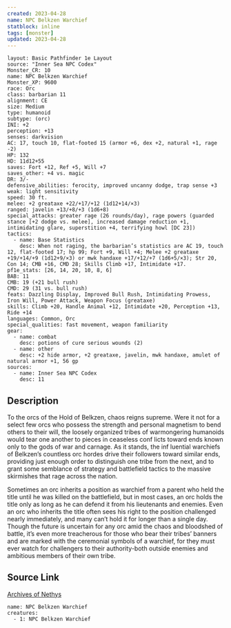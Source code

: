 ```yaml
---
created: 2023-04-28
name: NPC Belkzen Warchief
statblock: inline
tags: [monster]
updated: 2023-04-28
---
```

```statblock
layout: Basic Pathfinder 1e Layout
source: "Inner Sea NPC Codex"
Monster_CR: 10
name: NPC Belkzen Warchief
Monster_XP: 9600
race: Orc
class: barbarian 11
alignment: CE
size: Medium
type: humanoid
subtype: (orc)
INI: +2
perception: +13
senses: darkvision
AC: 17, touch 10, flat-footed 15 (armor +6, dex +2, natural +1, rage -2)
HP: 132
HD: 11d12+55
saves: Fort +12, Ref +5, Will +7
saves_other: +4 vs. magic
DR: 3/-
defensive_abilities: ferocity, improved uncanny dodge, trap sense +3
weak: light sensitivity
speed: 30 ft.
melee: +2 greataxe +22/+17/+12 (1d12+14/×3)
ranged: javelin +13/+8/+3 (1d6+8)
special_attacks: greater rage (26 rounds/day), rage powers (guarded stance [+2 dodge vs. melee], increased damage reduction +1, intimidating glare, superstition +4, terrifying howl [DC 23])
tactics:
  - name: Base Statistics
    desc: When not raging, the barbarian’s statistics are AC 19, touch 12, flat-footed 17; hp 99; Fort +9, Will +4; Melee +2 greataxe +19/+14/+9 (1d12+9/×3) or mwk handaxe +17/+12/+7 (1d6+5/×3); Str 20, Con 14; CMB +16, CMD 28; Skills Climb +17, Intimidate +17.
pf1e_stats: [26, 14, 20, 10, 8, 6]
BAB: 11
CMB: 19 (+21 bull rush)
CMD: 29 (31 vs. bull rush)
feats: Dazzling Display, Improved Bull Rush, Intimidating Prowess, Iron Will, Power Attack, Weapon Focus (greataxe)
skills: Climb +20, Handle Animal +12, Intimidate +20, Perception +13, Ride +14
languages: Common, Orc
special_qualities: fast movement, weapon familiarity
gear:
  - name: combat
    desc: potions of cure serious wounds (2)
  - name: other
    desc: +2 hide armor, +2 greataxe, javelin, mwk handaxe, amulet of natural armor +1, 56 gp
sources:
  - name: Inner Sea NPC Codex
    desc: 11
```
## Description
To the orcs of the Hold of Belkzen, chaos reigns supreme. Were it not for a select few orcs who possess the strength and personal magnetism to bend others to their will, the loosely organized tribes of warmongering humanoids would tear one another to pieces in ceaseless conf licts toward ends known only to the gods of war and carnage. As it stands, the inf luential warchiefs of Belkzen’s countless orc hordes drive their followers toward similar ends, providing just enough order to distinguish one tribe from the next, and to grant some semblance of strategy and battlefield tactics to the massive skirmishes that rage across the nation.

Sometimes an orc inherits a position as warchief from a parent who held the title until he was killed on the battlefield, but in most cases, an orc holds the title only as long as he can defend it from his lieutenants and enemies. Even an orc who inherits the title often sees his right to the position challenged nearly immediately, and many can’t hold it for longer than a single day. Though the future is uncertain for any orc amid the chaos and bloodshed of battle, it’s even more treacherous for those who bear their tribes’ banners and are marked with the ceremonial symbols of a warchief, for they must ever watch for challengers to their authority-both outside enemies and ambitious members of their own tribe.
## Source Link
[Archives of Nethys](https://aonprd.com/NPCDisplay.aspx?ItemName=Belkzen%20Warchief)
```encounter-table
name: NPC Belkzen Warchief
creatures:
  - 1: NPC Belkzen Warchief
```
